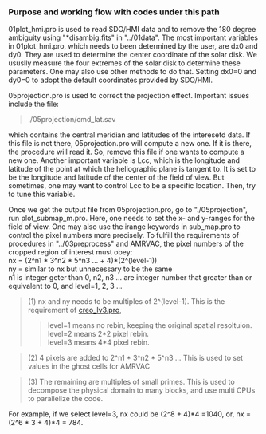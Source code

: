 ### Purpose and working flow with codes under this path

01plot_hmi.pro is used to read SDO/HMI data and to remove the 180 degree ambiguity using 
"*disambig.fits" in "../01data". The most important variables in 01plot_hmi.pro, which 
needs to been determined by the user, are dx0 and dy0. They are used to determine the 
center coordinate of the solar disk. We ususlly measure the four extremes of the solar 
disk to determine these parameters. One may also use other methods to do that. Setting 
dx0=0 and dy0=0 to adopt the default coordinates provided by SDO/HMI.

05projection.pro is used to correct the projection effect. Important issues include the
file:   

> ./05projection/cmd_lat.sav  

which contains the central meridian and latitudes of the interesetd data. If this file
is not there, 05projection.pro will compute a new one. If it is there, the procedure 
will read it. So, remove this file if one wants to compute a new one. Another important
variable is Lcc, which is the longitude and latitude of the point at which the heliographic 
plane is tangent to. It is set to be the longitude and latitude of the center of the field 
of view. But sometimes, one may want to control Lcc to be a specific location. Then, try
to tune this variable.

Once we get the output file from 05projection.pro, go to "./05projection", run plot_submap_m.pro.
Here, one needs to set the x- and y-ranges for the field of view. One may also use the irange
keywords in sub_map.pro to control the pixel numbers more precisely. To fulfill the requirements
of procedures in "../03preprocess" and AMRVAC, the pixel numbers of the cropped region of
interest must obey:    
nx = (2^n1 \* 3^n2 \* 5^n3 ... + 4)\*(2^(level-1))    
ny = similar to nx but unnecessary to be the same    
n1 is integer geter than 0, n2, n3 ... are integer number that greater than or equivalent to 0,
and level=1, 2, 3 ...    
> (1) nx and ny needs to be multiples of 2^(level-1). This is the requirement of [creo_lv3.pro](https://github.com/njuguoyang/magnetic_modeling_codes/blob/main/example/example_vector_magnetic_field_20150827/03preprocess/creb_lv3.pro),    
>>    level=1 means no rebin, keeping the original spatial resoltuion.     
>>    level=2 means 2\*2 pixel rebin.     
>>    level=3 means 4\*4 pixel rebin.  

> (2) 4 pixels are added to 2^n1 * 3^n2 * 5^n3 ... This is used to set values in the ghost cells
    for AMRVAC  
    
> (3) The remaining are multiples of small primes. This is used to decompose the physical domain
    to many blocks, and use multi CPUs to parallelize the code. 
    
For example, if we select level=3, nx could be (2^8 + 4)\*4 =1040, or, nx = (2^6 \* 3 + 4)\*4 = 784.

